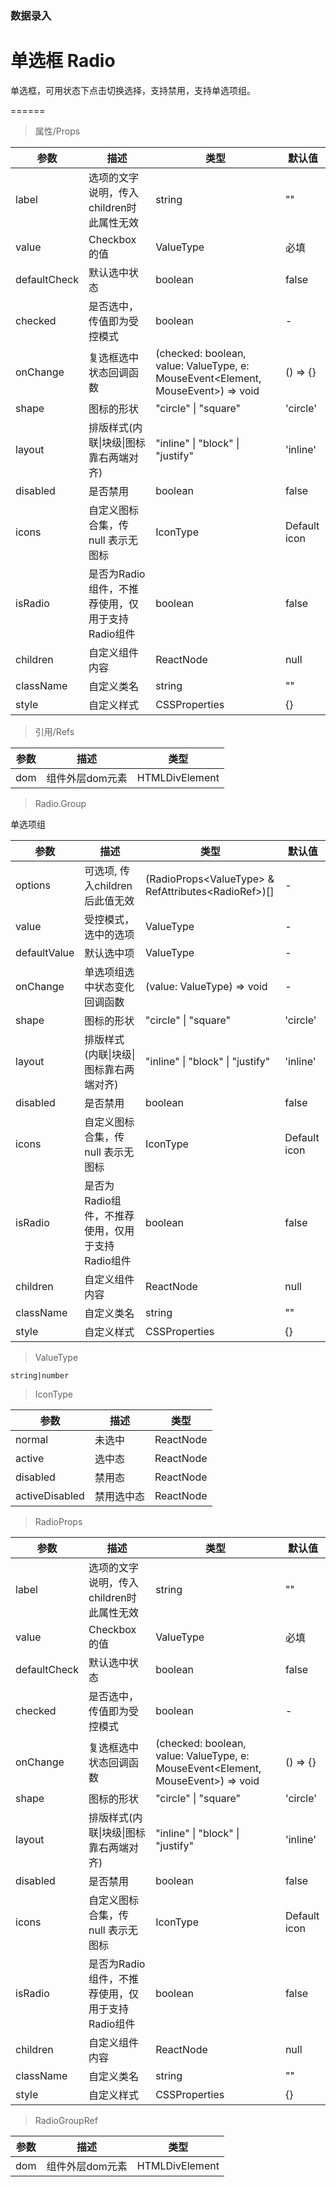 ### 数据录入

# 单选框 Radio

单选框，可用状态下点击切换选择，支持禁用，支持单选项组。

======

> 属性/Props

|参数|描述|类型|默认值|
|----------|-------------|------|------|
|label|选项的文字说明，传入children时此属性无效|string|""|
|value|Checkbox的值|ValueType|必填|
|defaultCheck|默认选中状态|boolean|false|
|checked|是否选中，传值即为受控模式|boolean|-|
|onChange|复选框选中状态回调函数|(checked: boolean, value: ValueType, e: MouseEvent\<Element, MouseEvent\>) =\> void|() => {}|
|shape|图标的形状|"circle" \| "square"|'circle'|
|layout|排版样式(内联\|块级\|图标靠右两端对齐)|"inline" \| "block" \| "justify"|'inline'|
|disabled|是否禁用|boolean|false|
|icons|自定义图标合集，传 null 表示无图标|IconType|Default icon|
|isRadio|是否为Radio组件，不推荐使用，仅用于支持Radio组件|boolean|false|
|children|自定义组件内容|ReactNode|null|
|className|自定义类名|string|""|
|style|自定义样式|CSSProperties|{}|

> 引用/Refs

|参数|描述|类型|
|----------|-------------|------|
|dom|组件外层dom元素|HTMLDivElement|

> Radio.Group

单选项组

|参数|描述|类型|默认值|
|----------|-------------|------|------|
|options|可选项, 传入children后此值无效|(RadioProps\<ValueType\> & RefAttributes\<RadioRef\>)\[\]|-|
|value|受控模式，选中的选项|ValueType|-|
|defaultValue|默认选中项|ValueType|-|
|onChange|单选项组选中状态变化回调函数|(value: ValueType) =\> void|-|
|shape|图标的形状|"circle" \| "square"|'circle'|
|layout|排版样式(内联\|块级\|图标靠右两端对齐)|"inline" \| "block" \| "justify"|'inline'|
|disabled|是否禁用|boolean|false|
|icons|自定义图标合集，传 null 表示无图标|IconType|Default icon|
|isRadio|是否为Radio组件，不推荐使用，仅用于支持Radio组件|boolean|false|
|children|自定义组件内容|ReactNode|null|
|className|自定义类名|string|""|
|style|自定义样式|CSSProperties|{}|

> ValueType

```
string|number
```

> IconType

|参数|描述|类型|
|----------|-------------|------|
|normal|未选中|ReactNode|
|active|选中态|ReactNode|
|disabled|禁用态|ReactNode|
|activeDisabled|禁用选中态|ReactNode|

> RadioProps

|参数|描述|类型|默认值|
|----------|-------------|------|------|
|label|选项的文字说明，传入children时此属性无效|string|""|
|value|Checkbox的值|ValueType|必填|
|defaultCheck|默认选中状态|boolean|false|
|checked|是否选中，传值即为受控模式|boolean|-|
|onChange|复选框选中状态回调函数|(checked: boolean, value: ValueType, e: MouseEvent\<Element, MouseEvent\>) =\> void|() => {}|
|shape|图标的形状|"circle" \| "square"|'circle'|
|layout|排版样式(内联\|块级\|图标靠右两端对齐)|"inline" \| "block" \| "justify"|'inline'|
|disabled|是否禁用|boolean|false|
|icons|自定义图标合集，传 null 表示无图标|IconType|Default icon|
|isRadio|是否为Radio组件，不推荐使用，仅用于支持Radio组件|boolean|false|
|children|自定义组件内容|ReactNode|null|
|className|自定义类名|string|""|
|style|自定义样式|CSSProperties|{}|

> RadioGroupRef

|参数|描述|类型|
|----------|-------------|------|
|dom|组件外层dom元素|HTMLDivElement|
